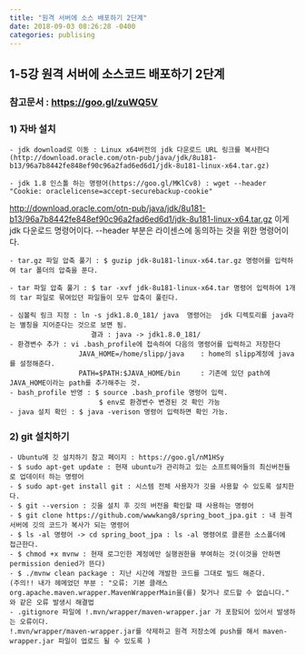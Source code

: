 ```yaml
---
title: "원격 서버에 소스 배포하기 2단계"
date: 2018-09-03 08:26:28 -0400
categories: publising
---
```

## 1-5강 원격 서버에 소스코드 배포하기 2단계
### 참고문서 : https://goo.gl/zuWQ5V
### 1) 자바 설치
    - jdk download로 이동 : Linux x64버전의 jdk 다운로드 URL 링크를 복사한다(http://download.oracle.com/otn-pub/java/jdk/8u181-b13/96a7b8442fe848ef90c96a2fad6ed6d1/jdk-8u181-linux-x64.tar.gz)
    
    - jdk 1.8 인스톨 하는 명령어(https://goo.gl/MKlCv8) : wget --header "Cookie: oraclelicense=accept-securebackup-cookie"
 http://download.oracle.com/otn-pub/java/jdk/8u181-b13/96a7b8442fe848ef90c96a2fad6ed6d1/jdk-8u181-linux-x64.tar.gz
 이게 jdk 다운로드 명령어이다. --header 부분은 라이센스에 동의하는 것을 위한 명령어이다.
 
    - tar.gz 파일 압축 풀기 : $ guzip jdk-8u181-linux-x64.tar.gz 명령어를 입력하여 tar 폴더의 압축을 푼다.
    
    - tar 파일 압축 풀기 : $ tar -xvf jdk-8u181-linux-x64.tar 명령어 입력하여 1개의 tar 파일로 묶여있던 파일들이 모두 압축이 풀린다.
     
    - 심볼릭 링크 지정 : ln -s jdk1.8.0_181/ java  명령어는  jdk 디렉토리를 java라는 별칭을 지어준다는 것으로 보면 됨.
                        결과 : java -> jdk1.8.0_181/
    - 환경변수 추가 : vi .bash_profile에 접속하여 다음의 명령어를 입력하고 저장한다
                     JAVA_HOME=/home/slipp/java    : home의 slipp계정에 java를 설정해준다.
                     PATH=$PATH:$JAVA_HOME/bin     : 기존에 있던 path에 JAVA_HOME이라는 path를 추가해주는 것.
    - bash_profile 반영 : $ source .bash_profile 명령어 입력.
                          $ env로 환경변수 변경된 것 확인 가능
    - java 설치 확인 : $ java -verison 명령어 입력하면 확인 가능.

### 2) git 설치하기
    - Ubuntu에 깃 설치하기 참고 페이지 : https://goo.gl/nM1HSy
    - $ sudo apt-get update : 현재 ubuntu가 관리하고 있는 소프트웨어들의 최신버전들로 업데이터 하는 명령어
    - $ sudo apt-get install git : 시스템 전체 사용자가 깃을 사용할 수 있도록 설치한다.
    - $ git --version : 깃을 설치 후 깃의 버전을 확인할 때 사용하는 명령어
    - $ git clone https://github.com/wwwkang8/spring_boot_jpa.git : 내 원격 서버에 깃의 코드가 복사가 되는 명령어
    - $ ls -al 명령어 -> cd spring_boot_jpa : ls -al 명령어로 클론한 소스폴더에 접근한다.
    - $ chmod +x mvnw : 현재 로그인한 계정에만 실행권한을 부여하는 것(이것을 안하면 permission denied가 뜬다)
    - $ ./mvnw clean package : 지난 시간에 개발한 코드를 그대로 빌드 해준다.
    (주의!! 내가 헤메었던 부분 : "오류: 기본 클래스 org.apache.maven.wrapper.MavenWrapperMain을(를) 찾거나 로드할 수 없습니다."
    와 같은 오류 발생시 해결법
    - .gitignore 파일에 !.mvn/wrapper/maven-wrapper.jar 가 포함되어 있어서 발생하는 오류이다.
    !.mvn/wrapper/maven-wrapper.jar를 삭제하고 원격 저장소에 push를 해서 maven-wrapper.jar 파일이 업로드 될 수 있도록 )
